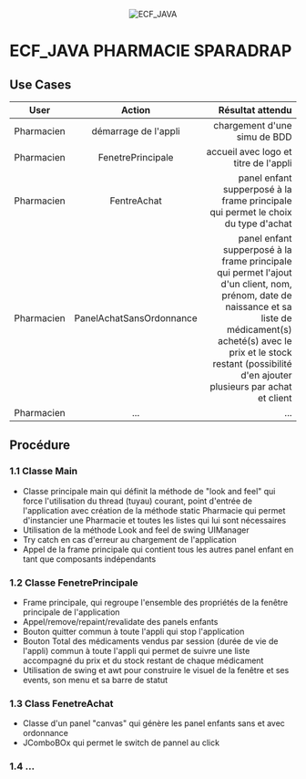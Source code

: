 <p align="center"> <img src="https://cdn-icons-png.flaticon.com/512/4599/4599049.png" alt="ECF_JAVA"/> </p>

# **ECF_JAVA PHARMACIE SPARADRAP**

## **Use Cases**
| User              | Action          | Résultat attendu |
| :----------------:|:---------------:| ----------------:|
|Pharmacien|démarrage de l'appli|chargement d'une simu de BDD|
|Pharmacien|FenetrePrincipale|accueil avec logo et titre de l'appli|
|Pharmacien|FentreAchat|panel enfant supperposé à la frame principale qui permet le choix du type d'achat|
|Pharmacien|PanelAchatSansOrdonnance|panel enfant supperposé à la frame principale qui permet l'ajout d'un client, nom, prénom, date de naissance et sa liste de médicament(s) acheté(s) avec le prix et le stock restant (possibilité d'en ajouter plusieurs par achat et client|
|Pharmacien|...|...|

## **Procédure**

### **1.1 Classe Main**
* Classe principale main qui définit la méthode de "look and feel" qui force l'utilisation du thread (tuyau) courant, point d'entrée de l'application avec création de la méthode static Pharmacie qui permet d'instancier une Pharmacie et toutes les listes qui lui sont nécessaires
* Utilisation de la méthode Look and feel de swing UIManager
* Try catch en cas d'erreur au chargement de l'application
* Appel de la frame principale qui contient tous les autres panel enfant en tant que composants indépendants

### **1.2 Classe FenetrePrincipale**
* Frame principale, qui regroupe l'ensemble des propriétés de la fenêtre principale de l'application
* Appel/remove/repaint/revalidate des panels enfants
* Bouton quitter commun à toute l'appli qui stop l'application
* Bouton Total des médicaments vendus par session (durée de vie de l'appli) commun à toute l'appli qui permet de suivre une liste accompagné du prix et du stock restant de chaque médicament
* Utilisation de swing et awt pour construire le visuel de la fenêtre et ses events, son menu et sa barre de statut

### **1.3 Class FenetreAchat**
* Classe d'un panel "canvas" qui génère les panel enfants sans et avec ordonnance
* JComboBOx qui permet le switch de pannel au click

### **1.4 ...**
